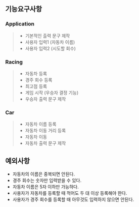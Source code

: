 ## 기능요구사항

### Application
>- 기본적인 출력 문구 제작
>- 사용자 입력1 (자동차 이름)
>- 사용자 입력2 (시도할 회수)

### Racing
>- 자동차 등록
>- 경주 회수 등록
>- 최고점 등록
>- 게임 시작 (우승자 결정 기능)
>- 우승자 출력 문구 제작

### Car
>- 자동차 이름 등록
>- 자동차 이동 거리 등록
>- 자동차 이동
>- 자동차 출력 문구 제작


## 예외사항
- 자동차의 이름은 중복되면 안된다.
- 경주 회수는 숫자만 입력받을 수 있다.
- 자동차 이름은 5자 이하만 가능하다.
- 사용자가 자동차를 등록할 때 적어도 두 대 이상 등록해야 한다.
- 사용자가 경주 회수를 등록할 때 아무것도 입력하지 않으면 안된다.
